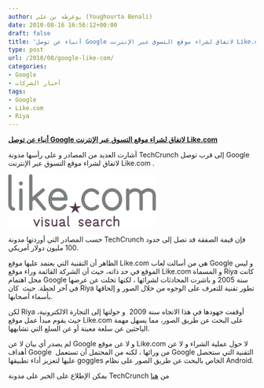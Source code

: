```yaml
---
author: يوغرطة بن علي (Youghourta Benali)
date: 2010-08-16 16:56:12+00:00
draft: false
title: 'أنباء عن توصل Google لاتفاق لشراء موقع التسوق عبر الإنترنت Like.com '
type: post
url: /2010/08/google-like-com/
categories:
- Google
- أخبار الشركات
tags:
- Google
- Like.com
- Riya
---
```


**[أنباء عن توصل Google لاتفاق لشراء موقع التسوق عبر الإنترنت Like.com](https://www.it-scoop.com/2010/08/google-like-com)**


أشارت العديد من المصادر و على رأسها مدونة TechCrunch إلى قرب توصل Google لاتفاق لشراء موقع التسوق عبر الإنترنت Like.com .

[![](like-logo.jpg)
](https://www.it-scoop.com/2010/08/google-like-com)

حسب المصادر التي أوردتها مدونة TechCrunch فإن قيمة الصفقة قد تصل إلى حدود 100 مليون دولار أمريكي.

الظاهر أن التقنية التي يعتمد عليها موقع Like.com هي من أسالت لعاب Google و ليس الموقع في حد ذاته، حيث أن الشركة القائمة وراء موقع Like.com و المسماة Riya كانت محل اهتمام Google سنة 2005 و باشرت المحادثات لشرائها ، لكنها تخلت عن عرضها في آخر لحظة. حيث  كان Riya تطور تقنية للتعرف على الوجوه من خلال الصور و إلحاقها بأسماء أصحابها.

لكن Riya أوقفت جهودها في هذا الاتجاه سنة 2009  و حولتها إلى التجارة الالكترونية، حيث يقوم مبدأ عمل موقع Like.com على البحث عن طريق الصور، مما يسهل مهمة الباحثين عن سلعة معينة أو عن السلع التي تشابهها.

لم يصدر أي بيان لا عن Google و لا عن موقع Like.com لا حول عملية الشراء و لا عن أهداف Google  من ورائها ، لكنه من المحتمل أن تستعمل Google التقنية التي ستحصل عليها لتعزيز أداء تطبيقها goggles الخاص بالبحث عن طريق الصور على نظام Android.

يمكن الإطلاع على الخبر على مدونة TechCrunch من [هنا](http://techcrunch.com/2010/08/15/google-to-acquire-like-com-after-leaving-them-at-the-altar-in-2005/)
